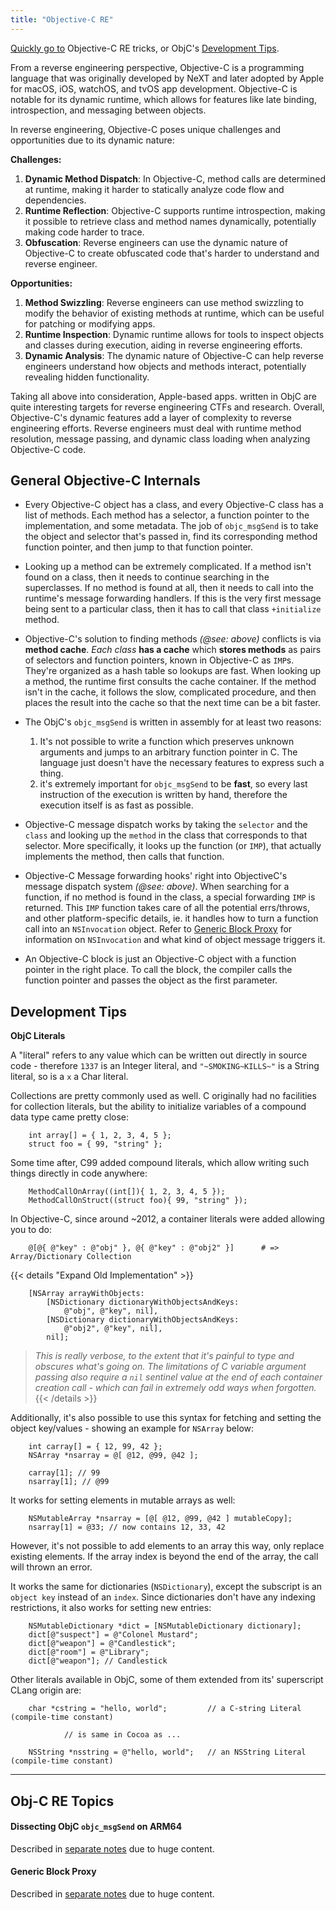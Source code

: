```yaml
---
title: "Objective-C RE"
---
```


[Quickly go to](#obj-c-re-topics) Objective-C RE tricks, or ObjC's [Development Tips](#development-tips).

From a reverse engineering perspective, Objective-C is a programming language that was originally developed by NeXT and later adopted by Apple for macOS, iOS, watchOS, and tvOS app development. Objective-C is notable for its dynamic runtime, which allows for features like late binding, introspection, and messaging between objects.

In reverse engineering, Objective-C poses unique challenges and opportunities due to its dynamic nature:

**Challenges:**

1. **Dynamic Method Dispatch**: In Objective-C, method calls are determined at runtime, making it harder to statically analyze code flow and dependencies.
2. **Runtime Reflection**: Objective-C supports runtime introspection, making it possible to retrieve class and method names dynamically, potentially making code harder to trace.
3. **Obfuscation**: Reverse engineers can use the dynamic nature of Objective-C to create obfuscated code that's harder to understand and reverse engineer.

**Opportunities:**

1. **Method Swizzling**: Reverse engineers can use method swizzling to modify the behavior of existing methods at runtime, which can be useful for patching or modifying apps.
2. **Runtime Inspection**: Dynamic runtime allows for tools to inspect objects and classes during execution, aiding in reverse engineering efforts.
3. **Dynamic Analysis**: The dynamic nature of Objective-C can help reverse engineers understand how objects and methods interact, potentially revealing hidden functionality.

Taking all above into consideration, Apple-based apps. written in ObjC are quite interesting targets for reverse engineering CTFs and research. Overall, Objective-C's dynamic features add a layer of complexity to reverse engineering efforts. Reverse engineers must deal with runtime method resolution, message passing, and dynamic class loading when analyzing Objective-C code.

## General Objective-C Internals

* Every Objective-C object has a class, and every Objective-C class has a list of methods. Each method has a selector, a function pointer to the implementation, and some metadata. The job of `objc_msgSend` is to take the object and selector that's passed in, find its corresponding method function pointer, and then jump to that function pointer.

* Looking up a method can be extremely complicated. If a method isn't found on a class, then it needs to continue searching in the superclasses. If no method is found at all, then it needs to call into the runtime's message forwarding handlers. If this is the very first message being sent to a particular class, then it has to call that class `+initialize` method.

* Objective-C's solution to finding methods *(@see: above)* conflicts is via **method cache**. *Each class* **has a cache** which **stores methods** as pairs of selectors and function pointers, known in Objective-C as `IMP`s. They're organized as a hash table so lookups are fast. When looking up a method, the runtime first consults the cache container. If the method isn't in the cache, it follows the slow, complicated procedure, and then places the result into the cache so that the next time can be a bit faster.

* The ObjC's `objc_msgSend` is written in assembly for at least two reasons:
  1. It's not possible to write a function which preserves unknown arguments and jumps to an arbitrary function pointer in C. The language just doesn't have the necessary features to express such a thing.
  2. it's extremely important for `objc_msgSend` to be **fast**, so every last instruction of the execution is written by hand, therefore the execution itself is as fast as possible.

* Objective-C message dispatch works by taking the `selector` and the `class` and looking up the `method` in the class that corresponds to that selector. More specifically, it looks up the function (or `IMP`), that actually implements the method, then calls that function.

* Objective-C Message forwarding hooks' right into ObjectiveC's message dispatch system *(@see: above)*. When searching for a function, if no method is found in the class, a special forwarding `IMP` is returned. This `IMP` function takes care of all the potential errs/throws, and other platform-specific details, ie. it handles how to turn a function call into an `NSInvocation` object. Refer to [Generic Block Proxy](#generic-block-proxy) for information on `NSInvocation` and what kind of object message triggers it.

* An Objective-C block is just an Objective-C object with a function pointer in the right place. To call the block, the compiler calls the function pointer and passes the object as the first parameter.

## Development Tips

**ObjC Literals**

A "literal" refers to any value which can be written out directly in source code - therefore `1337` is an Integer literal, and `"~SMOKING~KILLS~"` is a String literal, so is a `x` a Char literal.

Collections are pretty commonly used as well. C originally had no facilities for collection literals, but the ability to initialize variables of a compound data type came pretty close:

```clang
    int array[] = { 1, 2, 3, 4, 5 };
    struct foo = { 99, "string" };
```

Some time after, C99 added compound literals, which allow writing such things directly in code anywhere:

```clang
    MethodCallOnArray((int[]){ 1, 2, 3, 4, 5 });
    MethodCallOnStruct((struct foo){ 99, "string" });
```

In Objective-C, since around ~2012, a container literals were added allowing you to do:

```objc
    @[@{ @"key" : @"obj" }, @{ @"key" : @"obj2" }]      # => Array/Dictionary Collection
```

{{< details "Expand Old Implementation" >}}
```objc
    [NSArray arrayWithObjects:
        [NSDictionary dictionaryWithObjectsAndKeys:
            @"obj", @"key", nil],
        [NSDictionary dictionaryWithObjectsAndKeys:
            @"obj2", @"key", nil],
        nil];
```

> *This is really verbose, to the extent that it's painful to type and obscures what's going on. The limitations of C variable argument passing also require a `nil` sentinel value at the end of each container creation call - which can fail in extremely odd ways when forgotten.*
{{< /details >}}

Additionally, it's also possible to use this syntax for fetching and setting the object key/values - showing an example for `NSArray` below:

```objc
    int carray[] = { 12, 99, 42 };
    NSArray *nsarray = @[ @12, @99, @42 ];

    carray[1]; // 99
    nsarray[1]; // @99
```

It works for setting elements in mutable arrays as well:

```objc
    NSMutableArray *nsarray = [@[ @12, @99, @42 ] mutableCopy];
    nsarray[1] = @33; // now contains 12, 33, 42
```

However, it's not possible to add elements to an array this way, only replace existing elements. If the array index is beyond the end of the array, the call will thrown an error.

It works the same for dictionaries (`NSDictionary`), except the subscript is an `object key` instead of an `index`. Since dictionaries don't have any indexing restrictions, it also works for setting new entries:

```objc
    NSMutableDictionary *dict = [NSMutableDictionary dictionary];
    dict[@"suspect"] = @"Colonel Mustard";
    dict[@"weapon"] = @"Candlestick";
    dict[@"room"] = @"Library";
    dict[@"weapon"]; // Candlestick
```

Other literals available in ObjC, some of them extended from its' superscript CLang origin are:

```objc
    char *cstring = "hello, world";         // a C-string Literal (compile-time constant)

            // is same in Cocoa as ...

    NSString *nsstring = @"hello, world";   // an NSString Literal (compile-time constant)
```

---

## Obj-C RE Topics

#### Dissecting ObjC `objc_msgSend` on ARM64

Described in [separate notes](/dissecting-objc-runtime-on-arm64) due to huge content.

#### Generic Block Proxy

Described in [separate notes](/generic-block-proxy) due to huge content.

